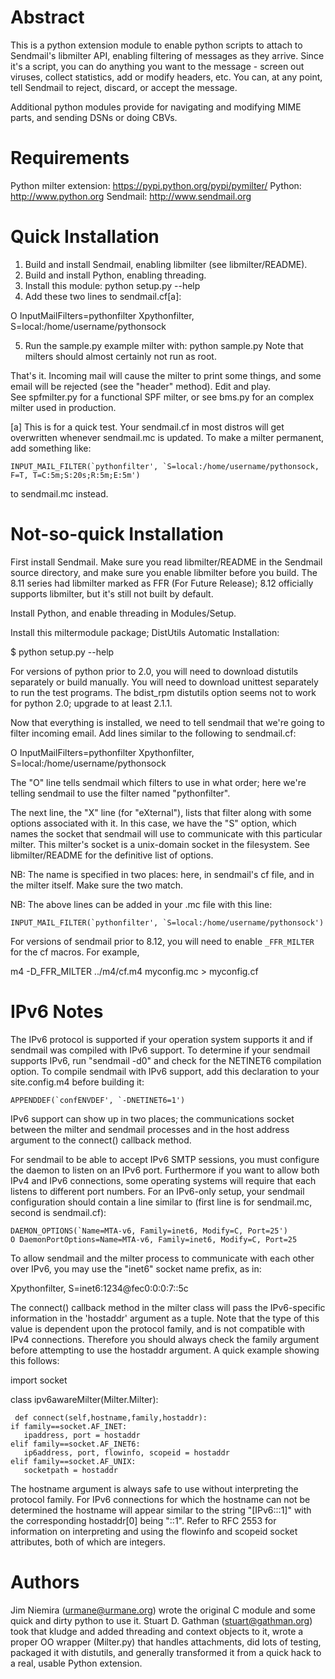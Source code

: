 # Abstract

This is a python extension module to enable python scripts to attach to
Sendmail's libmilter API, enabling filtering of messages as they arrive.
Since it's a script, you can do anything you want to the message - screen
out viruses, collect statistics, add or modify headers, etc.  You can, at
any point, tell Sendmail to reject, discard, or accept the message.

Additional python modules provide for navigating and modifying MIME parts, and
sending DSNs or doing CBVs.

# Requirements 

Python milter extension: https://pypi.python.org/pypi/pymilter/
Python: http://www.python.org
Sendmail: http://www.sendmail.org

# Quick Installation

 1. Build and install Sendmail, enabling libmilter (see libmilter/README).
 2. Build and install Python, enabling threading.
 3. Install this module: python setup.py --help
 4. Add these two lines to sendmail.cf[a]:

 O InputMailFilters=pythonfilter
 Xpythonfilter,        S=local:/home/username/pythonsock

 5. Run the sample.py example milter with: python sample.py
 Note that milters should almost certainly not run as root.

That's it.  Incoming mail will cause the milter to print some things, and
some email will be rejected (see the "header" method).  Edit and play.  
See spfmilter.py for a functional SPF milter, or see bms.py for an complex
milter used in production.

[a] This is for a quick test.  Your sendmail.cf in most distros will get
overwritten whenever sendmail.mc is updated.  To make a milter permanent,
add something like:
```
INPUT_MAIL_FILTER(`pythonfilter', `S=local:/home/username/pythonsock, F=T, T=C:5m;S:20s;R:5m;E:5m')
```
to sendmail.mc instead.

# Not-so-quick Installation

First install Sendmail.  Make sure you read libmilter/README in the Sendmail
source directory, and make sure you enable libmilter before you build.  The
8.11 series had libmilter marked as FFR (For Future Release); 8.12
officially supports libmilter, but it's still not built by default.

Install Python, and enable threading in Modules/Setup.

Install this miltermodule package; DistUtils Automatic Installation:

$ python setup.py --help

For versions of python prior to 2.0, you will need to download distutils
separately or build manually.  You will need to download unittest
separately to run the test programs.  The bdist_rpm distutils option seems
not to work for python 2.0; upgrade to at least 2.1.1.

Now that everything is installed, we need to tell sendmail that we're going
to filter incoming email.  Add lines similar to the following to
sendmail.cf:

O InputMailFilters=pythonfilter
Xpythonfilter,        S=local:/home/username/pythonsock

The "O" line tells sendmail which filters to use in what order; here we're
telling sendmail to use the filter named "pythonfilter".

The next line, the "X" line (for "eXternal"), lists that filter along with
some options associated with it.  In this case, we have the "S" option, which
names the socket that sendmail will use to communicate with this particular
milter.  This milter's socket is a unix-domain socket in the filesystem.
See libmilter/README for the definitive list of options.

NB: The name is specified in two places: here, in sendmail's cf file, and
in the milter itself.  Make sure the two match.

NB: The above lines can be added in your .mc file with this line:
```
INPUT_MAIL_FILTER(`pythonfilter', `S=local:/home/username/pythonsock')
```
For versions of sendmail prior to 8.12, you will need to enable
`_FFR_MILTER` for the cf macros.  For example,

m4 -D_FFR_MILTER ../m4/cf.m4 myconfig.mc > myconfig.cf

# IPv6 Notes

The IPv6 protocol is supported if your operation system supports it
and if sendmail was compiled with IPv6 support.  To determine if your
sendmail supports IPv6, run "sendmail -d0" and check for the NETINET6
compilation option.  To compile sendmail with IPv6 support, add this
declaration to your site.config.m4 before building it:
```
APPENDDEF(`confENVDEF', `-DNETINET6=1')
```
IPv6 support can show up in two places; the communications socket
between the milter and sendmail processes and in the host address
argument to the connect() callback method.

For sendmail to be able to accept IPv6 SMTP sessions, you must
configure the daemon to listen on an IPv6 port.  Furthermore if you
want to allow both IPv4 and IPv6 connections, some operating systems
will require that each listens to different port numbers.  For an
IPv6-only setup, your sendmail configuration should contain a line
similar to (first line is for sendmail.mc, second is sendmail.cf):
```
DAEMON_OPTIONS(`Name=MTA-v6, Family=inet6, Modify=C, Port=25')
O DaemonPortOptions=Name=MTA-v6, Family=inet6, Modify=C, Port=25
```
To allow sendmail and the milter process to communicate with each
other over IPv6, you may use the "inet6" socket name prefix, as in:

Xpythonfilter,        S=inet6:1234@fec0:0:0:7::5c

The connect() callback method in the milter class will pass the
IPv6-specific information in the 'hostaddr' argument as a tuple.  Note
that the type of this value is dependent upon the protocol family, and
is not compatible with IPv4 connections.  Therefore you should always
check the family argument before attempting to use the hostaddr
argument.  A quick example showing this follows:

  import socket
  
  class ipv6awareMilter(Milter.Milter):
     
     def connect(self,hostname,family,hostaddr):
	if family==socket.AF_INET:
	   ipaddress, port = hostaddr
	elif family==socket.AF_INET6:
	   ip6address, port, flowinfo, scopeid = hostaddr
	elif family==socket.AF_UNIX:
	   socketpath = hostaddr

The hostname argument is always safe to use without interpreting the
protocol family.  For IPv6 connections for which the hostname can not
be determined the hostname will appear similar to the string
"[IPv6:::1]" with the corresponding hostaddr[0] being "::1".  Refer to
RFC 2553 for information on interpreting and using the flowinfo and
scopeid socket attributes, both of which are integers.

# Authors

Jim Niemira (urmane@urmane.org) wrote the original C module and some quick
and dirty python to use it.  Stuart D. Gathman (stuart@gathman.org) took that
kludge and added threading and context objects to it, wrote a proper OO
wrapper (Milter.py) that handles attachments, did lots of testing, packaged
it with distutils, and generally transformed it from a quick hack to a
real, usable Python extension.
